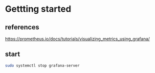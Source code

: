 # Gettting started

## references

<https://prometheus.io/docs/tutorials/visualizing_metrics_using_grafana/>

## start

```bash
sudo systemctl stop grafana-server

```

